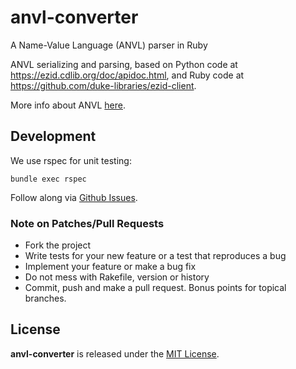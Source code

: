 # anvl-converter

A Name-Value Language (ANVL) parser in Ruby

ANVL serializing and parsing, based on Python code at https://ezid.cdlib.org/doc/apidoc.html,
and Ruby code at https://github.com/duke-libraries/ezid-client.

More info about ANVL [here](https://tools.ietf.org/html/draft-kunze-anvl-01).

## Development

We use rspec for unit testing:

```
bundle exec rspec
```

Follow along via [Github Issues](https://github.com/datacite/anvl-converter/issues).

### Note on Patches/Pull Requests

* Fork the project
* Write tests for your new feature or a test that reproduces a bug
* Implement your feature or make a bug fix
* Do not mess with Rakefile, version or history
* Commit, push and make a pull request. Bonus points for topical branches.

## License
**anvl-converter** is released under the [MIT License](https://github.com/datacite/anvl-converter/blob/master/LICENSE.md).
